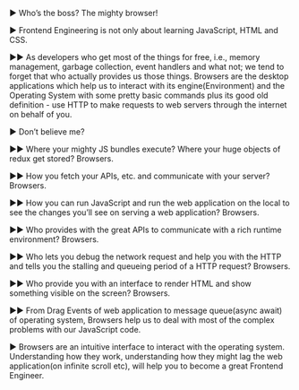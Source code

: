 ▶︎ Who’s the boss? The mighty browser! 

▶︎ Frontend Engineering is not only about learning JavaScript, HTML and CSS. 

▶︎▶︎ As developers who get most of the things for free, i.e., memory management, garbage collection, event handlers and what not; we tend to forget that who actually provides us those things. 
Browsers are the desktop applications which help us to interact with its engine(Environment) and the Operating System with some pretty basic commands plus its good old definition - use HTTP to make requests to web servers through the internet on behalf of you.

▶︎ Don’t believe me?

▶︎▶︎ Where your mighty JS bundles execute? Where your huge objects of redux get stored? Browsers.

▶︎▶︎ How you fetch your APIs, etc. and communicate with your server? Browsers. 

▶︎▶︎ How you can run JavaScript and run the web application on the local to see the changes you’ll see on serving a web application? Browsers. 

▶︎▶︎ Who provides with the great APIs to communicate with a rich runtime environment? Browsers. 

▶︎▶︎ Who lets you debug the network request and help you with the HTTP and tells you the stalling and queueing period of a HTTP request? Browsers. 

▶︎▶︎ Who provide you with an interface to render HTML and show something visible on the screen? Browsers.

▶︎▶︎ From Drag Events of web application to message queue(async await) of operating system, Browsers help us to deal with most of the complex problems with our JavaScript code.

▶︎ Browsers are an intuitive interface to interact with the operating system. 
Understanding how they work, understanding how they might lag the web application(on infinite scroll etc), will help you to become a great Frontend Engineer.
